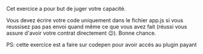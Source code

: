 Cet exercice a pour but de juger votre capacité.

Vous devez écrire votre code uniquement dans le fichier app.js si vous reussisez pas pas envoi quand même ce que vous avez fait (réussi vous assure d'avoir votre contrat directement 😉). Bonne chance.

PS: cette exercice est a faire sur codepen pour avoir accès au plugin payant